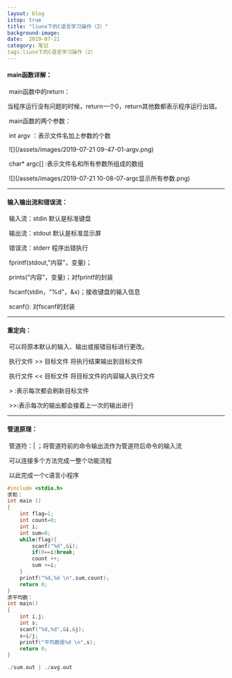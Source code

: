 ```yaml
---
layout: blog
istop: true
title: "liunx下的C语言学习操作（2）"
background-image: 
date:  2019-07-21
category: 笔记
tags:liunx下的C语言学习操作（2）
---
```


#### main函数详解：

​	main函数中的return：

​		当程序运行没有问题的时候，return一个0，return其他数都表示程序运行出错。

​	main函数的两个参数：

​		int argv ：表示文件名加上参数的个数

​		![](/assets/images/2019-07-21 09-47-01-argv.png)

​		char* argc[] :表示文件名和所有参数所组成的数组

​		![](/assets/images/2019-07-21 10-08-07-argc显示所有参数.png)

---

#### 输入输出流和错误流：

​	输入流：stdin 默认是标准键盘

​	输出流：stdout 默认是标准显示屏

​	错误流：stderr 程序出错执行

​	fprintf(stdout,"内容"，变量)；

​	prints("内容"，变量)；对fprintf的封装					

​	fscanf(stdin，"%d"，&x)；接收键盘的输入信息

​	scanf(): 对fscanf的封装

---

#### 重定向：

​	可以将原本默认的输入、输出或报错目标进行更改。

​	执行文件 >> 目标文件  将执行结果输出到目标文件

​	执行文件 << 目标文件  将目标文件的内容输入执行文件	

​	> :表示每次都会刷新目标文件

​	>>:表示每次的输出都会接着上一次的输出进行

---

#### 管道原理：

​	管道符：|  ；将管道符前的命令输出流作为管道符后命令的输入流

​	可以连接多个方法完成一整个功能流程

​	以此完成一个c语言小程序

```c
#include <stdio.h>
求和：
int main ()
{
    int flag=1;
    int count=0;
    int i;
    int sum=0;
    while(flag){
        scanf("%d",&i);
        if(0==i)break;
        count ++;
        sum +=i;
    }
    printf("%d,%d \n",sum,count);
    return 0;
}
求平均数：
int main()
{
    int i,j;
    int s;
    scanf("%d,%d",&i,&j);
    s=i/j;
    printf("平均数是%d \n",s);
    return 0;
}

./sum.out | ./avg.out  
```



